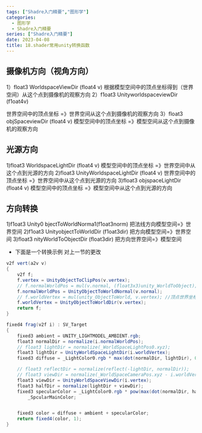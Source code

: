 ```yaml
---
tags: ["Shadre入门精要","图形学"]
categories:
  - 图形学
  - Shadre入门精要
series: ["Shadre入门精要"]
date: 2023-04-08
title: 18.shader常用unity转换函数 
---
```

  ## 摄像机方向（视角方向）

  1）float3 WorldspaceViewDir (float4 v)
  根据模型空间中的顶点坐标得到（世界空间）从这个点到摄像机的观察方向
  2）f1oat3 UnityworldspaceviewDir (f1oat4v) 

  世界空间中的顶点坐标 =》世界空间从这个点到摄像机的观察方向
  3）float3 objSpaceviewDir (float4 v)
  模型空间中的顶点坐标 =》模型空间从这个点到摄像机的观察方向

  ## 光源方向

  1)float3 WorldspaceLightDir (float4 v)
  模型空间中的顶点坐标 =》世界空间中从这个点到光源的方向
  2)float3 UnityWorldspaceLightDir (float4 v)
  世界空间中的顶点坐标 =》世界空间中从这个点到光源的方向
  3)float3 objspaceLightDir (float4 v)
  模型空间中的顶点坐标 =》模型空间中从这个点到光源的方向

  ## 方向转换

  1)f1oat3 Unity0 bjectToWorldNorma1(f1oat3norm) 把法线方向模型空间=》世界空间
  2)f1oat3 UnityobjectToWorldDir (f1oat3dir) 把方向模型空间=》世界空间
  3)float3 nityWorldToObjectDir (float3dir) 把方向世界空间=》模型空间

*  下面是一个转换示例 对上一节的更改

```cs
v2f vert(a2v v)
{
    v2f f;
    f.vertex = UnityObjectToClipPos(v.vertex);
    // f.normalWorldPos = mul(v.normal, (float3x3)unity_WorldToObject); //法线世界坐标
    f.normalWorldPos = UnityObjectToWorldNormal(v.normal);
    // f.worldVertex = mul(unity_ObjectToWorld, v.vertex); //顶点世界坐标
    f.worldVertex = UnityObjectToWorldDir(v.vertex);
    return f;
}

fixed4 frag(v2f i) : SV_Target
{
    fixed3 ambient = UNITY_LIGHTMODEL_AMBIENT.rgb;
    float3 normalDir = normalize(i.normalWorldPos);
    // float3 lightDir = normalize(_WorldSpaceLightPos0.xyz);
    float3 lightDir = UnityWorldSpaceLightDir(i.worldVertex);
    fixed3 diffuse = _LightColor0.rgb * max(dot(normalDir, lightDir), 0) * _Diffuse;

    // float3 reflectDir = normalize(reflect(-lightDir, normalDir));
    // float3 viewDir = normalize(_WorldSpaceCameraPos.xyz - i.worldVertex.xyz);
    float3 viewDir = UnityWorldSpaceViewDir(i.vertex);
    float3 halfDir = normalize(lightDir + viewDir);
    fixed3 specularColor = _LightColor0.rgb * pow(max(dot(normalDir, halfDir), 0), _SpecularStrength) *
        _SpcularMainColor;


    fixed3 color = diffuse + ambient + specularColor;
    return fixed4(color, 1);
}
```





